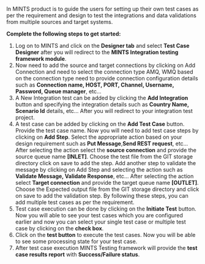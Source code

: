 
In MINTS product is to guide the users for setting up their own test cases as per the requirement and design to test the integrations and data validations from multiple sources and target systems.

**Complete the following steps to get started:**
1.	Log on to MINTS and click on the **Designer tab** and select **Test Case Designer** after you will redirect to the **MINTS Integration testing framework module**.
2.	Now need to add the source and target connections by clicking on Add Connection and need to select the connection type AMQ, WMQ based on the connection type need to provide connection configuration details such as **Connection name, HOST, PORT, Channel, Username, Password, Queue manager**, etc…
3.	A New Integration test can be added by clicking the **Add Integration** button and specifying the integration details such as **Country Name, Scenario Id** details, etc… After you will redirect to your integration test project.
4.	A test case can be added by clicking on the **Add Test Case** button. Provide the test case name. Now you will need to add test case steps by clicking on **Add Step**. Select the appropriate action based on your design requirement such as **Put Message**,**Send REST request**, etc… After selecting the action select the **source connection** and provide the source queue name **[INLET]**. Choose the test file from the GIT storage directory click on save to add the step. Add another step to validate the message by clicking on Add Step and selecting the action such as **Validate Message, Validate Response**, etc… After selecting the action select **Target connection** and provide the target queue name **[OUTLET]**. Choose the Expected output file from the GIT storage directory and click on save to add the validation step. By following these steps, you can add multiple test cases as per the requirement.
5.	Test case execution can be done by clicking on the **Initiate Test** button. Now you will able to see your test cases which you are configured earlier and now you can select your single test case or multiple test case by clicking on the **check box**.
6.	Click on the **test button** to execute the test cases. Now you will be able to see some processing state for your test case.
7.	After test case execution MINTS Testing framework will provide the **test case results report** with **Success/Failure status**.  
